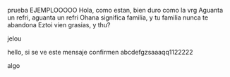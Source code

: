 prueba
EJEMPLOOOOO
Hola, como estan, bien duro como la vrg
Aguanta un refri, aguanta un refri
Ohana significa familia, y tu familia nunca te abandona
Eztoi vien grasias, y thu?

jelou

hello, si se ve este mensaje confirmen abcdefgzsaaaqq1122222

algo